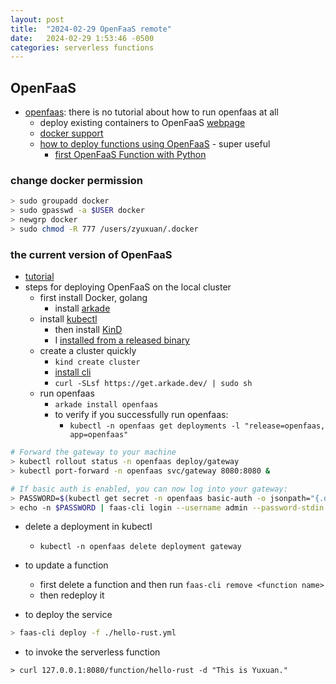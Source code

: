 ```yaml
---
layout: post
title:  "2024-02-29 OpenFaaS remote"
date:   2024-02-29 1:53:46 -0500
categories: serverless functions
---
```


## OpenFaaS
- [openfaas](https://github.com/openfaas): there is no tutorial about how to run openfaas at all
	+ deploy existing containers to OpenFaaS [webpage](https://www.openfaas.com/blog/porting-existing-containers-to-openfaas/)
	+ [docker support](https://docs.openfaas.com/languages/dockerfile/)
  + [how to deploy functions using OpenFaaS](https://gcore.com/learning/create-serverless-functions-with-openfaas/) - super useful
	+ [first OpenFaaS Function with Python](https://docs.openfaas.com/tutorials/first-python-function/)

### change docker permission

```bash
> sudo groupadd docker 
> sudo gpasswd -a $USER docker
> newgrp docker 
> sudo chmod -R 777 /users/zyuxuan/.docker
```
	
### the current version of OpenFaaS
- [tutorial](https://docs.openfaas.com/deployment/kubernetes/)
- steps for deploying OpenFaaS on the local cluster
  + first install Docker, golang
	+ install [arkade](https://github.com/alexellis/arkade)
  + install [kubectl](https://kubernetes.io/docs/tasks/tools/install-kubectl-linux/)
	+ then install [KinD](https://kind.sigs.k8s.io/) 
    * I [installed from a released binary](https://kind.sigs.k8s.io/docs/user/quick-start/#installing-from-release-binaries)
  + create a cluster quickly
    * `kind create cluster`	
	+ [install cli](https://docs.openfaas.com/cli/install/)
    * `curl -SLsf https://get.arkade.dev/ | sudo sh`
  + run openfaas
    * `arkade install openfaas`
    * to verify if you successfully run openfaas: 
      - `kubectl -n openfaas get deployments -l "release=openfaas, app=openfaas"`

```bash
# Forward the gateway to your machine
> kubectl rollout status -n openfaas deploy/gateway
> kubectl port-forward -n openfaas svc/gateway 8080:8080 &

# If basic auth is enabled, you can now log into your gateway:
> PASSWORD=$(kubectl get secret -n openfaas basic-auth -o jsonpath="{.data.basic-auth-password}" | base64 --decode; echo)
> echo -n $PASSWORD | faas-cli login --username admin --password-stdin
```

- delete a deployment in kubectl
  + `kubectl -n openfaas delete deployment gateway`

- to update a function
	+ first delete a function and then run `faas-cli remove <function name>`
  + then redeploy it

- to deploy the service

```bash
> faas-cli deploy -f ./hello-rust.yml
```

- to invoke the serverless function

```
> curl 127.0.0.1:8080/function/hello-rust -d "This is Yuxuan."
```
